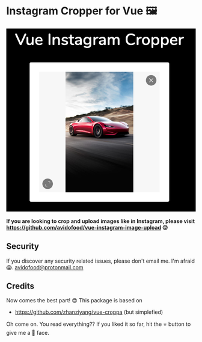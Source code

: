 # Instagram Cropper for Vue 🖼


![Vue Instagram Cropper](/images/intro.png)

**If you are looking to crop and upload images like in Instagram, please visit https://github.com/avidofood/vue-instagram-image-upload 😜**
 
## Security

If you discover any security related issues, please don't email me. I'm afraid 😱. avidofood@protonmail.com

## Credits

Now comes the best part! 😍
This package is based on

 - https://github.com/zhanziyang/vue-croppa (but simplefied)

Oh come on. You read everything?? If you liked it so far, hit the ⭐️ button to give me a 🤩 face. 
